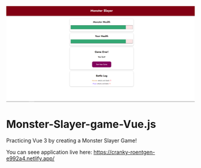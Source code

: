 <img  width=“964” alt="monster" src="https://github.com/Alexandra2888/Monster-Slayer-game-Vue.js/blob/master/monster.png">

# Monster-Slayer-game-Vue.js

Practicing Vue 3 by creating a Monster Slayer Game!


You can seee application live here: https://cranky-roentgen-e992a4.netlify.app/

